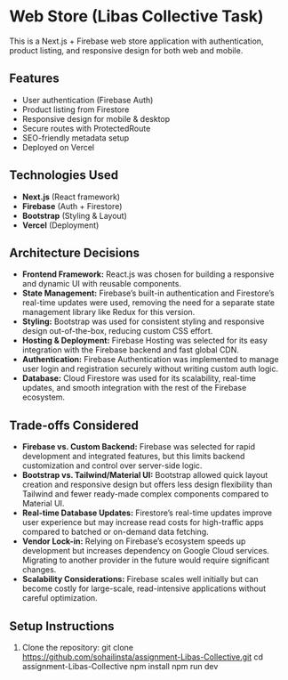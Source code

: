 # Web Store (Libas Collective Task)

This is a Next.js + Firebase web store application with authentication, product listing, and responsive design for both web and mobile.

## Features
- User authentication (Firebase Auth)
- Product listing from Firestore
- Responsive design for mobile & desktop
- Secure routes with ProtectedRoute
- SEO-friendly metadata setup
- Deployed on Vercel

## Technologies Used
- **Next.js** (React framework)
- **Firebase** (Auth + Firestore)
- **Bootstrap** (Styling & Layout)
- **Vercel** (Deployment)

## Architecture Decisions
- **Frontend Framework:** React.js was chosen for building a responsive and dynamic UI with reusable components.
- **State Management:** Firebase’s built-in authentication and Firestore’s real-time updates were used, removing the need for a separate state management library like Redux for this version.
- **Styling:** Bootstrap was used for consistent styling and responsive design out-of-the-box, reducing custom CSS effort.
- **Hosting & Deployment:** Firebase Hosting was selected for its easy integration with the Firebase backend and fast global CDN.
- **Authentication:** Firebase Authentication was implemented to manage user login and registration securely without writing custom auth logic.
- **Database:** Cloud Firestore was used for its scalability, real-time updates, and smooth integration with the rest of the Firebase ecosystem.

## Trade-offs Considered
- **Firebase vs. Custom Backend:** Firebase was selected for rapid development and integrated features, but this limits backend customization and control over server-side logic.
- **Bootstrap vs. Tailwind/Material UI:** Bootstrap allowed quick layout creation and responsive design but offers less design flexibility than Tailwind and fewer ready-made complex components compared to Material UI.
- **Real-time Database Updates:** Firestore’s real-time updates improve user experience but may increase read costs for high-traffic apps compared to batched or on-demand data fetching.
- **Vendor Lock-in:** Relying on Firebase’s ecosystem speeds up development but increases dependency on Google Cloud services. Migrating to another provider in the future would require significant changes.
- **Scalability Considerations:** Firebase scales well initially but can become costly for large-scale, read-intensive applications without careful optimization.


## Setup Instructions
1. Clone the repository:
   git clone https://github.com/sohailinsta/assignment-Libas-Collective.git
   cd assignment-Libas-Collective
   npm install
   npm run dev

